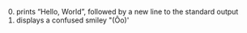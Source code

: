 0. prints “Hello, World”, followed by a new line to the standard output
1. displays a confused smiley "(Ôo)'
